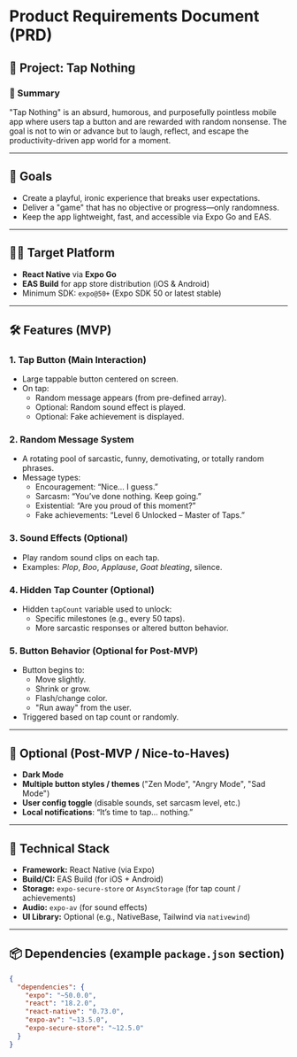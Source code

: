 # Product Requirements Document (PRD)

## 📱 Project: Tap Nothing

### 🧠 Summary
"Tap Nothing" is an absurd, humorous, and purposefully pointless mobile app where users tap a button and are rewarded with random nonsense. The goal is not to win or advance but to laugh, reflect, and escape the productivity-driven app world for a moment.

---

## 🎯 Goals

- Create a playful, ironic experience that breaks user expectations.
- Deliver a "game" that has no objective or progress—only randomness.
- Keep the app lightweight, fast, and accessible via Expo Go and EAS.

---

## 🧑‍💻 Target Platform

- **React Native** via **Expo Go**
- **EAS Build** for app store distribution (iOS & Android)
- Minimum SDK: `expo@50+` (Expo SDK 50 or latest stable)

---

## 🛠️ Features (MVP)

### 1. Tap Button (Main Interaction)
- Large tappable button centered on screen.
- On tap:
  - Random message appears (from pre-defined array).
  - Optional: Random sound effect is played.
  - Optional: Fake achievement is displayed.

### 2. Random Message System
- A rotating pool of sarcastic, funny, demotivating, or totally random phrases.
- Message types:
  - Encouragement: “Nice… I guess.”
  - Sarcasm: “You’ve done nothing. Keep going.”
  - Existential: “Are you proud of this moment?”
  - Fake achievements: “Level 6 Unlocked – Master of Taps.”

### 3. Sound Effects (Optional)
- Play random sound clips on each tap.
- Examples: *Plop*, *Boo*, *Applause*, *Goat bleating*, silence.

### 4. Hidden Tap Counter (Optional)
- Hidden `tapCount` variable used to unlock:
  - Specific milestones (e.g., every 50 taps).
  - More sarcastic responses or altered button behavior.

### 5. Button Behavior (Optional for Post-MVP)
- Button begins to:
  - Move slightly.
  - Shrink or grow.
  - Flash/change color.
  - "Run away" from the user.
- Triggered based on tap count or randomly.

---

## 🧩 Optional (Post-MVP / Nice-to-Haves)

- **Dark Mode**
- **Multiple button styles / themes** ("Zen Mode", "Angry Mode", "Sad Mode")
- **User config toggle** (disable sounds, set sarcasm level, etc.)
- **Local notifications**: “It’s time to tap… nothing.”

---

## 🧪 Technical Stack

- **Framework:** React Native (via Expo)
- **Build/CI:** EAS Build (for iOS + Android)
- **Storage:** `expo-secure-store` or `AsyncStorage` (for tap count / achievements)
- **Audio:** `expo-av` (for sound effects)
- **UI Library:** Optional (e.g., NativeBase, Tailwind via `nativewind`)

---

## 📦 Dependencies (example `package.json` section)
```json
{
  "dependencies": {
    "expo": "~50.0.0",
    "react": "18.2.0",
    "react-native": "0.73.0",
    "expo-av": "~13.5.0",
    "expo-secure-store": "~12.5.0"
  }
}

